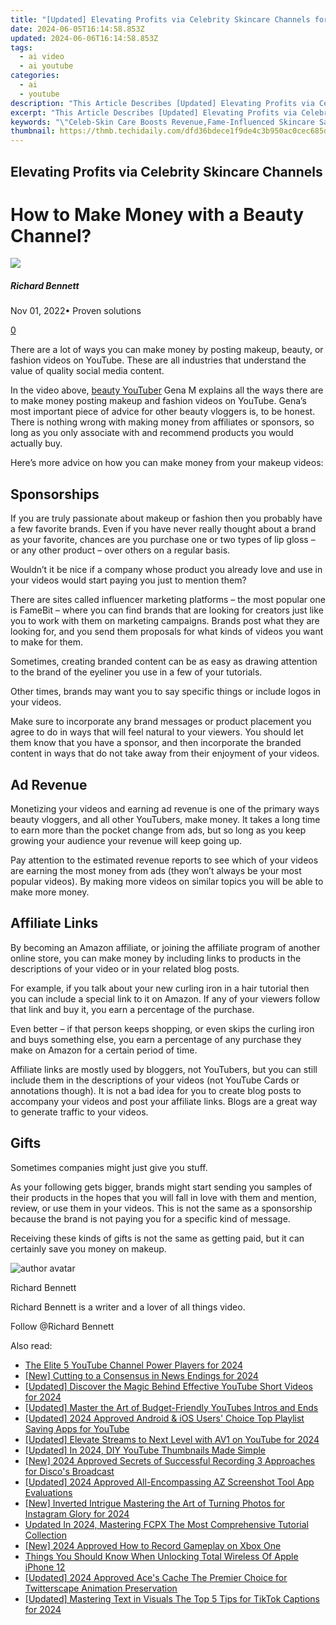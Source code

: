 ```yaml
---
title: "[Updated] Elevating Profits via Celebrity Skincare Channels for 2024"
date: 2024-06-05T16:14:58.853Z
updated: 2024-06-06T16:14:58.853Z
tags:
  - ai video
  - ai youtube
categories:
  - ai
  - youtube
description: "This Article Describes [Updated] Elevating Profits via Celebrity Skincare Channels for 2024"
excerpt: "This Article Describes [Updated] Elevating Profits via Celebrity Skincare Channels for 2024"
keywords: "\"Celeb-Skin Care Boosts Revenue,Fame-Influenced Skincare Sales,Top Star Beauty Profits,Celebrity Derm Care Earnings,Luxe Skin Stars Income Gain,Elite Actors Skincare Growth,High-Profile Skin Care Hype\""
thumbnail: https://thmb.techidaily.com/dfd36bdece1f9de4c3b950ac0cec685d6ee5d1281721c2dd1a2340c4240b4f62.png
---
```


## Elevating Profits via Celebrity Skincare Channels

# How to Make Money with a Beauty Channel?

![](https://images.wondershare.com/filmora/article-images/richard-bennett.jpg)

##### Richard Bennett

 Nov 01, 2022• Proven solutions

[0](#commentsBoxSeoTemplate)

There are a lot of ways you can make money by posting makeup, beauty, or fashion videos on YouTube. These are all industries that understand the value of quality social media content.

 In the video above, [beauty YouTuber](https://tools.techidaily.com/wondershare/filmora/download/) Gena M explains all the ways there are to make money posting makeup and fashion videos on YouTube. Gena’s most important piece of advice for other beauty vloggers is, to be honest. There is nothing wrong with making money from affiliates or sponsors, so long as you only associate with and recommend products you would actually buy.

Here’s more advice on how you can make money from your makeup videos:

## Sponsorships

If you are truly passionate about makeup or fashion then you probably have a few favorite brands. Even if you have never really thought about a brand as your favorite, chances are you purchase one or two types of lip gloss – or any other product – over others on a regular basis.

Wouldn’t it be nice if a company whose product you already love and use in your videos would start paying you just to mention them?

There are sites called influencer marketing platforms – the most popular one is FameBit – where you can find brands that are looking for creators just like you to work with them on marketing campaigns. Brands post what they are looking for, and you send them proposals for what kinds of videos you want to make for them.

Sometimes, creating branded content can be as easy as drawing attention to the brand of the eyeliner you use in a few of your tutorials.

Other times, brands may want you to say specific things or include logos in your videos.

Make sure to incorporate any brand messages or product placement you agree to do in ways that will feel natural to your viewers. You should let them know that you have a sponsor, and then incorporate the branded content in ways that do not take away from their enjoyment of your videos.

## Ad Revenue

Monetizing your videos and earning ad revenue is one of the primary ways beauty vloggers, and all other YouTubers, make money. It takes a long time to earn more than the pocket change from ads, but so long as you keep growing your audience your revenue will keep going up.

Pay attention to the estimated revenue reports to see which of your videos are earning the most money from ads (they won’t always be your most popular videos). By making more videos on similar topics you will be able to make more money.

## Affiliate Links

By becoming an Amazon affiliate, or joining the affiliate program of another online store, you can make money by including links to products in the descriptions of your video or in your related blog posts.

For example, if you talk about your new curling iron in a hair tutorial then you can include a special link to it on Amazon. If any of your viewers follow that link and buy it, you earn a percentage of the purchase.

Even better – if that person keeps shopping, or even skips the curling iron and buys something else, you earn a percentage of any purchase they make on Amazon for a certain period of time.

Affiliate links are mostly used by bloggers, not YouTubers, but you can still include them in the descriptions of your videos (not YouTube Cards or annotations though). It is not a bad idea for you to create blog posts to accompany your videos and post your affiliate links. Blogs are a great way to generate traffic to your videos.

## Gifts

Sometimes companies might just give you stuff.

As your following gets bigger, brands might start sending you samples of their products in the hopes that you will fall in love with them and mention, review, or use them in your videos. This is not the same as a sponsorship because the brand is not paying you for a specific kind of message.

Receiving these kinds of gifts is not the same as getting paid, but it can certainly save you money on makeup.

![author avatar](https://images.wondershare.com/filmora/article-images/richard-bennett.jpg)

Richard Bennett

Richard Bennett is a writer and a lover of all things video.

Follow @Richard Bennett

<span class="atpl-alsoreadstyle">Also read:</span>
<div><ul>
<li><a href="https://facebook-video-share.techidaily.com/the-elite-5-youtube-channel-power-players-for-2024/"><u>The Elite 5  YouTube Channel Power Players for 2024</u></a></li>
<li><a href="https://facebook-video-share.techidaily.com/new-cutting-to-a-consensus-in-news-endings-for-2024/"><u>[New] Cutting to a Consensus in News Endings for 2024</u></a></li>
<li><a href="https://facebook-video-share.techidaily.com/updated-discover-the-magic-behind-effective-youtube-short-videos-for-2024/"><u>[Updated] Discover the Magic Behind Effective YouTube Short Videos for 2024</u></a></li>
<li><a href="https://facebook-video-share.techidaily.com/updated-master-the-art-of-budget-friendly-youtubes-intros-and-ends/"><u>[Updated] Master the Art of Budget-Friendly YouTubes Intros and Ends</u></a></li>
<li><a href="https://facebook-video-share.techidaily.com/updated-2024-approved-android-and-ios-users-choice-top-playlist-saving-apps-for-youtube/"><u>[Updated] 2024 Approved  Android & iOS Users' Choice  Top Playlist Saving Apps for YouTube</u></a></li>
<li><a href="https://facebook-video-share.techidaily.com/updated-elevate-streams-to-next-level-with-av1-on-youtube-for-2024/"><u>[Updated] Elevate Streams to Next Level with AV1 on YouTube for 2024</u></a></li>
<li><a href="https://facebook-video-share.techidaily.com/updated-in-2024-diy-youtube-thumbnails-made-simple/"><u>[Updated] In 2024, DIY YouTube Thumbnails Made Simple</u></a></li>
<li><a href="https://remote-screen-capture.techidaily.com/new-2024-approved-secrets-of-successful-recording-3-approaches-for-discos-broadcast/"><u>[New] 2024 Approved  Secrets of Successful Recording  3 Approaches for Disco's Broadcast</u></a></li>
<li><a href="https://video-capture.techidaily.com/updated-2024-approved-all-encompassing-az-screenshot-tool-app-evaluations/"><u>[Updated] 2024 Approved  All-Encompassing AZ Screenshot Tool  App Evaluations</u></a></li>
<li><a href="https://instagram-video-recordings.techidaily.com/new-inverted-intrigue-mastering-the-art-of-turning-photos-for-instagram-glory-for-2024/"><u>[New] Inverted Intrigue  Mastering the Art of Turning Photos for Instagram Glory for 2024</u></a></li>
<li><a href="https://ai-driven-video-production.techidaily.com/updated-in-2024-mastering-fcpx-the-most-comprehensive-tutorial-collection/"><u>Updated In 2024, Mastering FCPX The Most Comprehensive Tutorial Collection</u></a></li>
<li><a href="https://screen-mirroring-recording.techidaily.com/new-2024-approved-how-to-record-gameplay-on-xbox-one/"><u>[New] 2024 Approved  How to Record Gameplay on Xbox One</u></a></li>
<li><a href="https://ios-unlock.techidaily.com/things-you-should-know-when-unlocking-total-wireless-of-apple-iphone-12-by-drfone-ios/"><u>Things You Should Know When Unlocking Total Wireless Of Apple iPhone 12</u></a></li>
<li><a href="https://twitter-videos.techidaily.com/updated-2024-approved-aces-cache-the-premier-choice-for-twitterscape-animation-preservation/"><u>[Updated] 2024 Approved  Ace's Cache  The Premier Choice for Twitterscape Animation Preservation</u></a></li>
<li><a href="https://tiktok-video-recordings.techidaily.com/updated-mastering-text-in-visuals-the-top-5-tips-for-tiktok-captions-for-2024/"><u>[Updated] Mastering Text in Visuals  The Top 5 Tips for TikTok Captions for 2024</u></a></li>
</ul></div>

<ins class="adsbygoogle"
      style="display:block"
      data-ad-client="ca-pub-7571918770474297"
      data-ad-slot="8358498916"
      data-ad-format="auto"
      data-full-width-responsive="true"></ins>